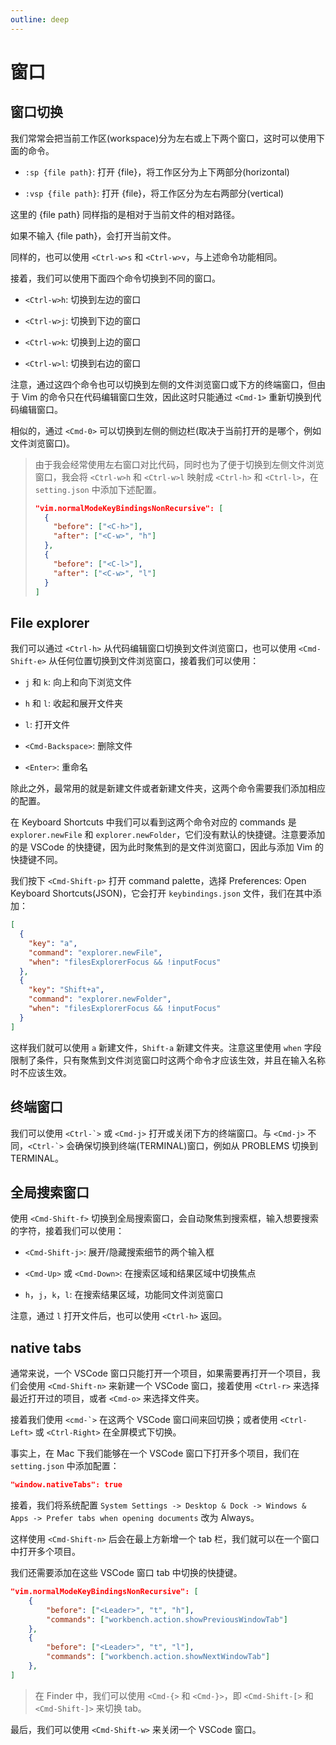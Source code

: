 ```yaml
---
outline: deep
---
```


# 窗口

## 窗口切换

我们常常会把当前工作区(workspace)分为左右或上下两个窗口，这时可以使用下面的命令。

- `:sp {file path}`: 打开 {file}，将工作区分为上下两部分(horizontal)

- `:vsp {file path}`: 打开 {file}，将工作区分为左右两部分(vertical)

这里的 {file path} 同样指的是相对于当前文件的相对路径。

如果不输入 {file path}，会打开当前文件。

同样的，也可以使用 `<Ctrl-w>s` 和 `<Ctrl-w>v`，与上述命令功能相同。

接着，我们可以使用下面四个命令切换到不同的窗口。

- `<Ctrl-w>h`: 切换到左边的窗口

- `<Ctrl-w>j`: 切换到下边的窗口

- `<Ctrl-w>k`: 切换到上边的窗口

- `<Ctrl-w>l`: 切换到右边的窗口

注意，通过这四个命令也可以切换到左侧的文件浏览窗口或下方的终端窗口，但由于 Vim 的命令只在代码编辑窗口生效，因此这时只能通过 `<Cmd-1>` 重新切换到代码编辑窗口。

相似的，通过 `<Cmd-0>` 可以切换到左侧的侧边栏(取决于当前打开的是哪个，例如文件浏览窗口)。

> 由于我会经常使用左右窗口对比代码，同时也为了便于切换到左侧文件浏览窗口，我会将 `<Ctrl-w>h` 和 `<Ctrl-w>l` 映射成 `<Ctrl-h>` 和 `<Ctrl-l>`，在 `setting.json` 中添加下述配置。
>
> ```json
> "vim.normalModeKeyBindingsNonRecursive": [
>   {
>     "before": ["<C-h>"],
>     "after": ["<C-w>", "h"]
>   },
>   {
>     "before": ["<C-l>"],
>     "after": ["<C-w>", "l"]
>   }
> ]
> ```

## File explorer

我们可以通过 `<Ctrl-h>` 从代码编辑窗口切换到文件浏览窗口，也可以使用 `<Cmd-Shift-e>` 从任何位置切换到文件浏览窗口，接着我们可以使用：

- `j` 和 `k`: 向上和向下浏览文件

- `h` 和 `l`: 收起和展开文件夹

- `l`: 打开文件

- `<Cmd-Backspace>`: 删除文件

- `<Enter>`: 重命名

除此之外，最常用的就是新建文件或者新建文件夹，这两个命令需要我们添加相应的配置。

在 Keyboard Shortcuts 中我们可以看到这两个命令对应的 commands 是 `explorer.newFile` 和 `explorer.newFolder`，它们没有默认的快捷键。注意要添加的是 VSCode 的快捷键，因为此时聚焦到的是文件浏览窗口，因此与添加 Vim 的快捷键不同。

我们按下 `<Cmd-Shift-p>` 打开 command palette，选择 Preferences: Open Keyboard Shortcuts(JSON)，它会打开 `keybindings.json` 文件，我们在其中添加：

```json
[
  {
    "key": "a",
    "command": "explorer.newFile",
    "when": "filesExplorerFocus && !inputFocus"
  },
  {
    "key": "Shift+a",
    "command": "explorer.newFolder",
    "when": "filesExplorerFocus && !inputFocus"
  }
]
```

这样我们就可以使用 `a` 新建文件，`Shift-a` 新建文件夹。注意这里使用 `when` 字段限制了条件，只有聚焦到文件浏览窗口时这两个命令才应该生效，并且在输入名称时不应该生效。

## 终端窗口

我们可以使用 `` <Ctrl-`> `` 或 `<Cmd-j>` 打开或关闭下方的终端窗口。与 `<Cmd-j>` 不同，`` <Ctrl-`> `` 会确保切换到终端(TERMINAL)窗口，例如从 PROBLEMS 切换到 TERMINAL。

## 全局搜索窗口

使用 `<Cmd-Shift-f>` 切换到全局搜索窗口，会自动聚焦到搜索框，输入想要搜索的字符，接着我们可以使用：

- `<Cmd-Shift-j>`: 展开/隐藏搜索细节的两个输入框

- `<Cmd-Up>` 或 `<Cmd-Down>`: 在搜索区域和结果区域中切换焦点

- `h`，`j`，`k`，`l`: 在搜索结果区域，功能同文件浏览窗口

注意，通过 `l` 打开文件后，也可以使用 `<Ctrl-h>` 返回。

## native tabs

通常来说，一个 VSCode 窗口只能打开一个项目，如果需要再打开一个项目，我们会使用 `<Cmd-Shift-n>` 来新建一个 VSCode 窗口，接着使用 `<Ctrl-r>` 来选择最近打开过的项目，或者 `<Cmd-o>` 来选择文件夹。

接着我们使用 `` <cmd-`> `` 在这两个 VSCode 窗口间来回切换；或者使用 `<Ctrl-Left>` 或 `<Ctrl-Right>` 在全屏模式下切换。

事实上，在 Mac 下我们能够在一个 VSCode 窗口下打开多个项目，我们在 `setting.json` 中添加配置：

```json
"window.nativeTabs": true
```

接着，我们将系统配置 `System Settings -> Desktop & Dock -> Windows & Apps -> Prefer tabs when opening documents` 改为 Always。

这样使用 `<Cmd-Shift-n>` 后会在最上方新增一个 tab 栏，我们就可以在一个窗口中打开多个项目。

我们还需要添加在这些 VSCode 窗口 tab 中切换的快捷键。

```json
"vim.normalModeKeyBindingsNonRecursive": [
	{
		"before": ["<Leader>", "t", "h"],
		"commands": ["workbench.action.showPreviousWindowTab"]
	},
	{
		"before": ["<Leader>", "t", "l"],
		"commands": ["workbench.action.showNextWindowTab"]
	},
]
```

> 在 Finder 中，我们可以使用 `<Cmd-{>` 和 `<Cmd-}>`，即 `<Cmd-Shift-[>` 和 `<Cmd-Shift-]>` 来切换 tab。

最后，我们可以使用 `<Cmd-Shift-w>` 来关闭一个 VSCode 窗口。
